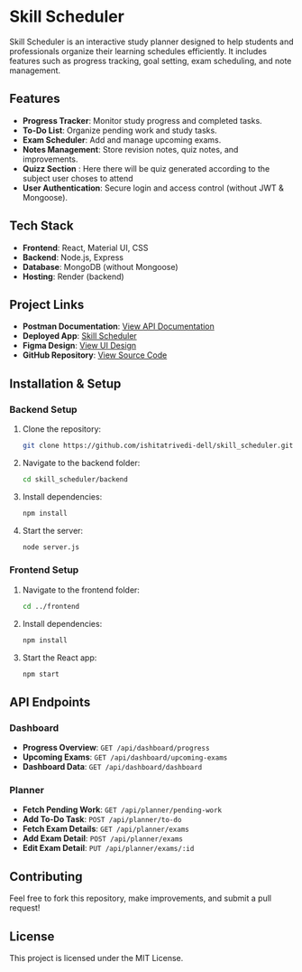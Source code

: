 # Skill Scheduler

Skill Scheduler is an interactive study planner designed to help students and professionals organize their learning schedules efficiently. It includes features such as progress tracking, goal setting, exam scheduling, and note management.

## Features
- **Progress Tracker**: Monitor study progress and completed tasks.
- **To-Do List**: Organize pending work and study tasks.
- **Exam Scheduler**: Add and manage upcoming exams.
- **Notes Management**: Store revision notes, quiz notes, and improvements.
- **Quizz Section** : Here there will be quiz generated according to the subject user choses to attend 
- **User Authentication**: Secure login and access control (without JWT & Mongoose).

## Tech Stack
- **Frontend**: React, Material UI, CSS
- **Backend**: Node.js, Express
- **Database**: MongoDB (without Mongoose)
- **Hosting**: Render (backend)

## Project Links
- **Postman Documentation**: [View API Documentation](https://documenter.getpostman.com/view/39189818/2sAYX3sixA)
- **Deployed App**: [Skill Scheduler](https://skill-scheduler.onrender.com)
- **Figma Design**: [View UI Design](https://www.figma.com/design/1PDr2aGXQJMBxMr5OSgDRF/Skills-Schedular?node-id=0-1&t=3u6CpLX7JLfgtA9Q-1)
- **GitHub Repository**: [View Source Code](https://github.com/ishitatrivedi-dell/skill_scheduler)

## Installation & Setup
### Backend Setup
1. Clone the repository:
   ```bash
   git clone https://github.com/ishitatrivedi-dell/skill_scheduler.git
   ```
2. Navigate to the backend folder:
   ```bash
   cd skill_scheduler/backend
   ```
3. Install dependencies:
   ```bash
   npm install
   ```
4. Start the server:
   ```bash
   node server.js
   ```

### Frontend Setup
1. Navigate to the frontend folder:
   ```bash
   cd ../frontend
   ```
2. Install dependencies:
   ```bash
   npm install
   ```
3. Start the React app:
   ```bash
   npm start
   ```

## API Endpoints
### Dashboard
- **Progress Overview**: `GET /api/dashboard/progress`
- **Upcoming Exams**: `GET /api/dashboard/upcoming-exams`
- **Dashboard Data**: `GET /api/dashboard/dashboard`

### Planner
- **Fetch Pending Work**: `GET /api/planner/pending-work`
- **Add To-Do Task**: `POST /api/planner/to-do`
- **Fetch Exam Details**: `GET /api/planner/exams`
- **Add Exam Detail**: `POST /api/planner/exams`
- **Edit Exam Detail**: `PUT /api/planner/exams/:id`

## Contributing
Feel free to fork this repository, make improvements, and submit a pull request!

## License
This project is licensed under the MIT License.
